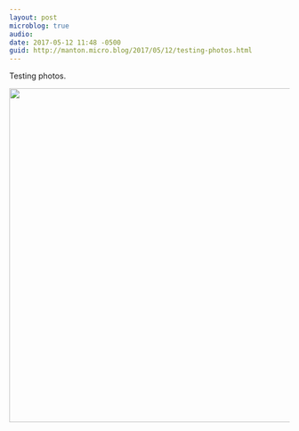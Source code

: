 ```yaml
---
layout: post
microblog: true
audio: 
date: 2017-05-12 11:48 -0500
guid: http://manton.micro.blog/2017/05/12/testing-photos.html
---
```

Testing photos.

<img src="http://micro.manton.org/uploads/2017/8c4d56ffcd.jpg" width="600" height="600" style="height:auto;" />
